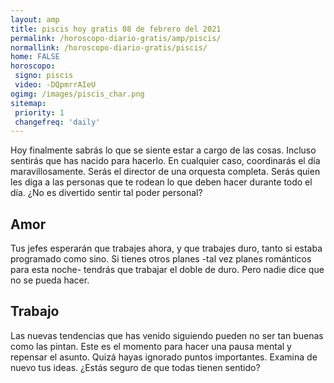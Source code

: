 ```yaml
---
layout: amp
title: piscis hoy gratis 08 de febrero del 2021 
permalink: /horoscopo-diario-gratis/amp/piscis/
normallink: /horoscopo-diario-gratis/piscis/
home: FALSE
horoscopo:
 signo: piscis
 video: -DQpmrrAIeU
ogimg: /images/piscis_char.png
sitemap:
 priority: 1
 changefreq: 'daily'
---
```



Hoy finalmente sabrás lo que se siente estar a cargo de las cosas. Incluso sentirás que has nacido para hacerlo. En cualquier caso, coordinarás el día maravillosamente. Serás el director de una orquesta completa. Serás quien les diga a las personas que te rodean lo que deben hacer durante todo el día. ¿No es divertido sentir tal poder personal?

## Amor

Tus jefes esperarán que trabajes ahora, y que trabajes duro, tanto si estaba programado como sino. Si tienes otros planes -tal vez planes románticos para esta noche- tendrás que trabajar el doble de duro. Pero nadie dice que no se pueda hacer.

## Trabajo

Las nuevas tendencias que has venido siguiendo pueden no ser tan buenas como las pintan. Este es el momento para hacer una pausa mental y repensar el asunto. Quizá hayas ignorado puntos importantes. Examina de nuevo tus ideas. ¿Estás seguro de que todas tienen sentido?